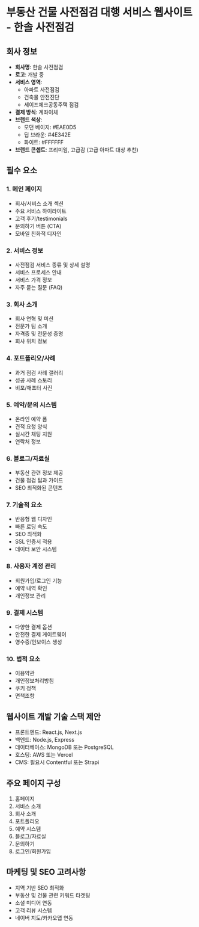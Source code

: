 # 부동산 건물 사전점검 대행 서비스 웹사이트 - 한솔 사전점검

## 회사 정보

- **회사명**: 한솔 사전점검
- **로고**: 개발 중
- **서비스 영역**:
  - 아파트 사전점검
  - 건축물 안전진단
  - 세이프체크공동주택 점검
- **결제 방식**: 계좌이체
- **브랜드 색상**:
  - 모던 베이지: #EAE0D5
  - 딥 브라운: #4E342E
  - 화이트: #FFFFFF
- **브랜드 콘셉트**: 프리미엄, 고급감 (고급 아파트 대상 추천)

## 필수 요소

### 1. 메인 페이지

- 회사/서비스 소개 섹션
- 주요 서비스 하이라이트
- 고객 후기/testimonials
- 문의하기 버튼 (CTA)
- 모바일 친화적 디자인

### 2. 서비스 정보

- 사전점검 서비스 종류 및 상세 설명
- 서비스 프로세스 안내
- 서비스 가격 정보
- 자주 묻는 질문 (FAQ)

### 3. 회사 소개

- 회사 연혁 및 미션
- 전문가 팀 소개
- 자격증 및 전문성 증명
- 회사 위치 정보

### 4. 포트폴리오/사례

- 과거 점검 사례 갤러리
- 성공 사례 스토리
- 비포/애프터 사진

### 5. 예약/문의 시스템

- 온라인 예약 폼
- 견적 요청 양식
- 실시간 채팅 지원
- 연락처 정보

### 6. 블로그/자료실

- 부동산 관련 정보 제공
- 건물 점검 팁과 가이드
- SEO 최적화된 콘텐츠

### 7. 기술적 요소

- 반응형 웹 디자인
- 빠른 로딩 속도
- SEO 최적화
- SSL 인증서 적용
- 데이터 보안 시스템

### 8. 사용자 계정 관리

- 회원가입/로그인 기능
- 예약 내역 확인
- 개인정보 관리

### 9. 결제 시스템

- 다양한 결제 옵션
- 안전한 결제 게이트웨이
- 영수증/인보이스 생성

### 10. 법적 요소

- 이용약관
- 개인정보처리방침
- 쿠키 정책
- 면책조항

## 웹사이트 개발 기술 스택 제안

- 프론트엔드: React.js, Next.js
- 백엔드: Node.js, Express
- 데이터베이스: MongoDB 또는 PostgreSQL
- 호스팅: AWS 또는 Vercel
- CMS: 필요시 Contentful 또는 Strapi

## 주요 페이지 구성

1. 홈페이지
2. 서비스 소개
3. 회사 소개
4. 포트폴리오
5. 예약 시스템
6. 블로그/자료실
7. 문의하기
8. 로그인/회원가입

## 마케팅 및 SEO 고려사항

- 지역 기반 SEO 최적화
- 부동산 및 건물 관련 키워드 타겟팅
- 소셜 미디어 연동
- 고객 리뷰 시스템
- 네이버 지도/카카오맵 연동
